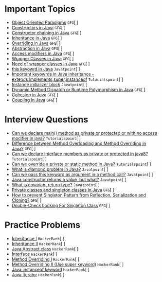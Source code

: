 # Important Topics

- [Object Oriented Paradigms](https://www.geeksforgeeks.org/object-oriented-programming-oops-concept-in-java/) `GFG`[ ]
- [Constructors in Java](https://www.geeksforgeeks.org/constructors-in-java/) `GFG`[ ]
- [Constructor chaining in Java](https://www.geeksforgeeks.org/constructor-chaining-java-examples/) `GFG`[ ]
- [Inheritance in Java](https://www.geeksforgeeks.org/inheritance-in-java/) `GFG`[ ]
- [Overriding in Java](https://www.geeksforgeeks.org/overriding-in-java/) `GFG`[ ]
- [Abstraction in Java](https://www.geeksforgeeks.org/abstraction-in-java-2/) `GFG`[ ]
- [Access modifiers in Java](https://www.geeksforgeeks.org/access-modifiers-java/) `GFG`[ ]
- [Wrapper Classes in Java](https://www.geeksforgeeks.org/wrapper-classes-java/) `GFG`[ ]
- [Need of wrapper classes in Java](https://www.geeksforgeeks.org/need-of-wrapper-classes-in-java/) `GFG`[ ]
- [this keyowrd in Java](https://www.javatpoint.com/this-keyword) `Javatpoint`[ ]
- [Important keyowrds in Java inheritance - extends,implements,super,instanceof](https://www.tutorialspoint.com/java/java_inheritance.htm) `Tutorialspoint`[ ]
- [Instance initializer block](https://www.javatpoint.com/instance-initializer-block) `Javatpoint`[ ]
- [Dynamic Method Dispatch or Runtime Polymorphism in Java](https://www.geeksforgeeks.org/dynamic-method-dispatch-runtime-polymorphism-java/) `GFG`[ ]
- [Cohesion in Java](https://www.geeksforgeeks.org/cohesion-in-java/) `GFG`[ ]
- [Coupling in Java](https://www.geeksforgeeks.org/coupling-in-java/) `GFG`[ ]

# Interview Questions
- [Can we declare main() method as private or protected or with no access modifier in java?](https://www.tutorialspoint.com/can-we-declare-main-method-as-private-or-protected-or-with-no-access-modifier-in-java) `Tutorialspoint`[ ]
- [Difference between Method Overloading and Method Overriding in Java?](https://www.geeksforgeeks.org/difference-between-method-overloading-and-method-overriding-in-java/) `GFG`[ ]
- [Can we declare interface members as private or protected in java8?](https://www.tutorialspoint.com/can-we-declare-interface-members-as-private-or-protected-in-java8) `Tutorialspoint`[ ]
- [Can we override a private or static method in Java?](https://www.tutorialspoint.com/can-we-override-a-private-or-static-method-in-java) `Tutorialspoint`[ ]
- [What is diamond problem in Java?](https://www.javatpoint.com/what-is-diamond-problem-in-java) `Javatpoint`[ ]
- [Can we pass this keyword as argument in a method call?](https://www.javatpoint.com/this-keyword#:~:text=this%3A%20to%20pass%20as%20an%20argument%20in%20the%20method) `Javatpoint`[ ]
- [Java constructor returns a value, but what?](https://www.javatpoint.com/java-constructor-returns-a-value-but-what) `Javatpoint`[ ]
- [What is covariant return type?](https://www.javatpoint.com/covariant-return-type) `Javatpoint`[ ]
- [Private classes and singleton classes in Java](https://www.geeksforgeeks.org/private-constructors-and-singleton-classes-in-java/) `GFG`[ ]
- [How to prevent Singleton Pattern from Reflection, Serialization and Cloning?](https://www.geeksforgeeks.org/prevent-singleton-pattern-reflection-serialization-cloning/) `GFG`[ ]
- [Double-Check Locking For Singleton Class](https://www.geeksforgeeks.org/java-program-to-demonstrate-the-double-check-locking-for-singleton-class/) `GFG`[ ]

# Practice Problems
- [Inheritance I](https://www.hackerrank.com/challenges/java-inheritance-1/problem?isFullScreen=true) `HackerRank`[ ]
- [Inheritance II](https://www.hackerrank.com/challenges/java-inheritance-2/problem?isFullScreen=true) `HackerRank`[ ]
- [Java Abstract class](https://www.hackerrank.com/challenges/java-abstract-class/problem?isFullScreen=true) `HackerRank`[ ]
- [Interface](https://www.hackerrank.com/challenges/java-interface/problem?isFullScreen=true) `HackerRank`[ ]
- [Method Overriding I](https://www.hackerrank.com/challenges/java-method-overriding/problem?isFullScreen=true) `HackerRank`[ ]
- [Method Overriding II (Use super keyword)](https://www.hackerrank.com/challenges/java-method-overriding-2-super-keyword/problem?isFullScreen=true) `HackerRank`[ ]
- [Java instanceof keyword](https://www.hackerrank.com/challenges/java-instanceof-keyword/problem?isFullScreen=true) `HackerRank`[ ]
- [Java Iterator](https://www.hackerrank.com/challenges/java-iterator/problem?isFullScreen=true) `HackerRank`[ ]
